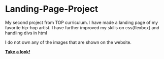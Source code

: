 # Landing-Page-Project

My second project from TOP curriculum. I have made a landing page of my favorite hip-hop artist. I have further improved my skills on css(flexbox) and handling divs in html

I do not own any of the images that are shown on the website.

**[Take a look!](https://jiritrinh.github.io/Landing-Page-Project/)**
